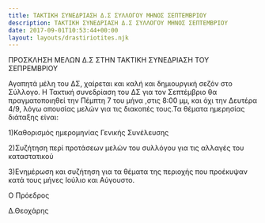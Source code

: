 ```yaml
---
title: ΤΑΚΤΙΚΗ ΣΥΝΕΔΡΙΑΣΗ Δ.Σ ΣΥΛΛΟΓΟΥ ΜΗΝΟΣ ΣΕΠΤΕΜΒΡΙΟΥ
description: ΤΑΚΤΙΚΗ ΣΥΝΕΔΡΙΑΣΗ Δ.Σ ΣΥΛΛΟΓΟΥ ΜΗΝΟΣ ΣΕΠΤΕΜΒΡΙΟΥ
date: 2017-09-01T10:53:44+00:00
layout: layouts/drastiriotites.njk
---
```

ΠΡΟΣΚΛΗΣΗ ΜΕΛΩΝ Δ.Σ ΣΤΗΝ ΤΑΚΤΙΚΗ ΣΥΝΕΔΡΙΑΣΗ ΤΟΥ ΣΕΠΡΕΜΒΡΙΟΥ
<!-- excerpt -->
Αγαπητά μέλη του ΔΣ, χαίρεται και καλή και δημιουργική σεζόν στο Σύλλογο. Η Τακτική συνεδρίαση του ΔΣ για τον Σεπτέμβριο θα πραγματοποιηθεί την Πέμπτη 7 του μήνα ,στις 8:00 μμ, και όχι την Δευτέρα 4/9, λόγω απουσίας μελών για τις διακοπές τους.Τα θέματα ημερησίας διάταξης είναι:

1)Καθορισμός ημερομηνίας Γενικής Συνέλευσης

2)Συζήτηση περί προτάσεων μελών του συλλόγου για τις αλλαγές του καταστατικού

3)Ενημέρωση και συζήτηση για τα θέματα της περιοχής που προέκυψαν κατά τους μήνες Ιούλιο και Αύγουστο.

 

Ο Πρόεδρος

Δ.Θεοχάρης
